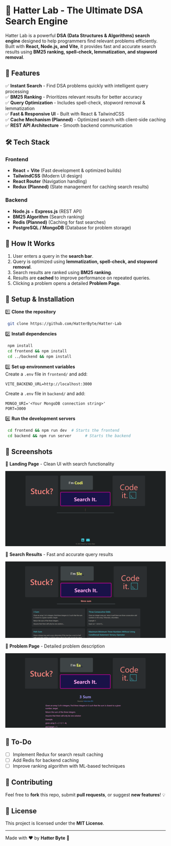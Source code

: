 # 🧢 Hatter Lab - The Ultimate DSA Search Engine

Hatter Lab is a powerful **DSA (Data Structures & Algorithms) search engine** designed to help programmers find relevant problems efficiently. Built with **React, Node.js, and Vite**, it provides fast and accurate search results using **BM25 ranking, spell-check, lemmatization, and stopword removal**.

## 🌟 Features

✅ **Instant Search** - Find DSA problems quickly with intelligent query processing  
✅ **BM25 Ranking** - Prioritizes relevant results for better accuracy  
✅ **Query Optimization** - Includes spell-check, stopword removal & lemmatization  
✅ **Fast & Responsive UI** - Built with React & TailwindCSS  
✅ **Cache Mechanism (Planned)** - Optimized search with client-side caching  
✅ **REST API Architecture** - Smooth backend communication

## 🛠️ Tech Stack

### **Frontend**

- **React** + **Vite** (Fast development & optimized builds)
- **TailwindCSS** (Modern UI design)
- **React Router** (Navigation handling)
- **Redux (Planned)** (State management for caching search results)

### **Backend**

- **Node.js** + **Express.js** (REST API)
- **BM25 Algorithm** (Search ranking)
- **Redis (Planned)** (Caching for fast searches)
- **PostgreSQL / MongoDB** (Database for problem storage)

## 🎯 How It Works

1. User enters a query in the **search bar**.
2. Query is optimized using **lemmatization, spell-check, and stopword removal**.
3. Search results are ranked using **BM25 ranking**.
4. Results are **cached** to improve performance on repeated queries.
5. Clicking a problem opens a detailed **Problem Page**.

## 🚀 Setup & Installation

1️⃣ **Clone the repository**

```sh
 git clone https://github.com/HatterByte/Hatter-Lab
```

2️⃣ **Install dependencies**

```sh
 npm install
 cd frontend && npm install
 cd ../backend && npm install
```

3️⃣ **Set up environment variables**  
Create a `.env` file in `frontend/` and add:

```env
VITE_BACKEND_URL=http://localhost:3000
```

Create a `.env` file in `backend/` and add:

```env
MONGO_URI='<Your MongoDB connection string>'
PORT=3000
```

4️⃣ **Run the development servers**

```sh
 cd frontend && npm run dev  # Starts the frontend
 cd backend && npm run server      # Starts the backend
```

## 📸 Screenshots

🔹 **Landing Page** - Clean UI with search functionality  

![Landing Page](screenshots/landing-page.png)

🔹 **Search Results** - Fast and accurate query results  

![Search Results](screenshots/search-results.png)

🔹 **Problem Page** - Detailed problem description

![Problem Page](screenshots/problem-page.png)

## 📌 To-Do

- [ ] Implement Redux for search result caching
- [ ] Add Redis for backend caching
- [ ] Improve ranking algorithm with ML-based techniques

## 🤝 Contributing

Feel free to **fork** this repo, submit **pull requests**, or suggest **new features**! 💡

## 📄 License

This project is licensed under the **MIT License**.

---

Made with ❤️ by **Hatter Byte** 🚀
